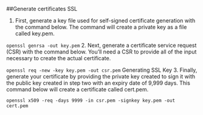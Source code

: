


##Generate certificates SSL

1. First, generate a key file used for self-signed certificate generation with the command below. The command will create a private key as a file called key.pem.

```openssl genrsa -out key.pem```
2. Next, generate a certificate service request (CSR) with the command below. You’ll need a CSR to provide all of the input necessary to create the actual certificate.

```openssl req -new -key key.pem -out csr.pem```
Generating SSL Key
3. Finally, generate your certificate by providing the private key created to sign it with the public key created in step two with an expiry date of 9,999 days. This command below will create a certificate called cert.pem.

```openssl x509 -req -days 9999 -in csr.pem -signkey key.pem -out cert.pem```
